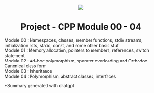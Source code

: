 <p align="center">
  <img src="https://github.com/B18a/42-project-badges/blob/main/badges/cppe.png">
</p>

<h1 align="center">
  Project - CPP Module 00 - 04
</h1>

Module 00 : Namespaces, classes, member functions, stdio streams, initialization lists, static, const, and some other basic stuf  
Module 01 : Memory allocation, pointers to members, references, switch statement  
Module 02 : Ad-hoc polymorphism, operator overloading and Orthodox Canonical class form  
Module 03 : Inheritance  
Module 04 : Polymorphism, abstract classes, interfaces

*Summary generated with chatgpt
